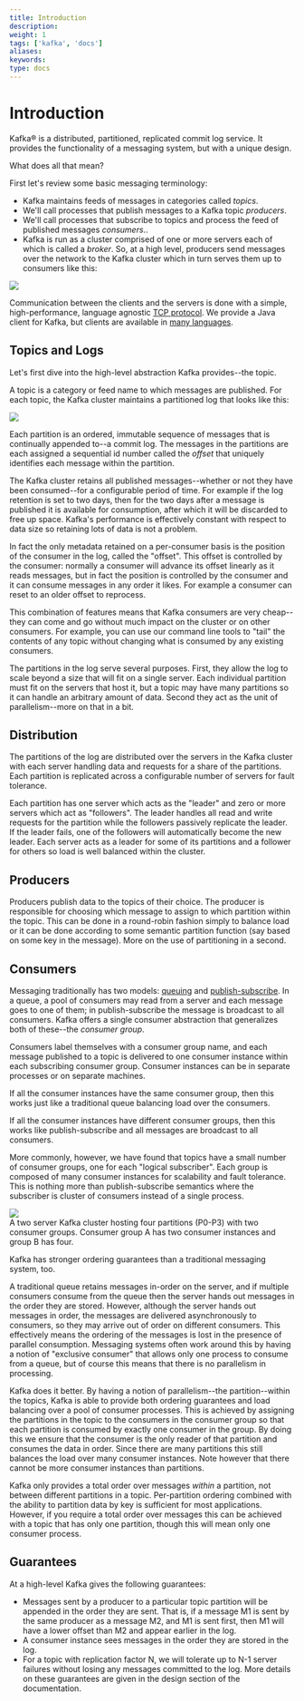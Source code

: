 ```yaml
---
title: Introduction
description: 
weight: 1
tags: ['kafka', 'docs']
aliases: 
keywords: 
type: docs
---
```


# Introduction

Kafka® is a distributed, partitioned, replicated commit log service. It provides the functionality of a messaging system, but with a unique design.

What does all that mean?

First let's review some basic messaging terminology:

  * Kafka maintains feeds of messages in categories called _topics_. 
  * We'll call processes that publish messages to a Kafka topic _producers_. 
  * We'll call processes that subscribe to topics and process the feed of published messages _consumers_.. 
  * Kafka is run as a cluster comprised of one or more servers each of which is called a _broker_. 
So, at a high level, producers send messages over the network to the Kafka cluster which in turn serves them up to consumers like this: 

![](../images/producer_consumer.png)

Communication between the clients and the servers is done with a simple, high-performance, language agnostic [TCP protocol](https://cwiki.apache.org/confluence/display/KAFKA/A+Guide+To+The+Kafka+Protocol). We provide a Java client for Kafka, but clients are available in [many languages](https://cwiki.apache.org/confluence/display/KAFKA/Clients). 

## Topics and Logs

Let's first dive into the high-level abstraction Kafka provides--the topic. 

A topic is a category or feed name to which messages are published. For each topic, the Kafka cluster maintains a partitioned log that looks like this: 

![](../images/log_anatomy.png)

Each partition is an ordered, immutable sequence of messages that is continually appended to--a commit log. The messages in the partitions are each assigned a sequential id number called the _offset_ that uniquely identifies each message within the partition. 

The Kafka cluster retains all published messages--whether or not they have been consumed--for a configurable period of time. For example if the log retention is set to two days, then for the two days after a message is published it is available for consumption, after which it will be discarded to free up space. Kafka's performance is effectively constant with respect to data size so retaining lots of data is not a problem. 

In fact the only metadata retained on a per-consumer basis is the position of the consumer in the log, called the "offset". This offset is controlled by the consumer: normally a consumer will advance its offset linearly as it reads messages, but in fact the position is controlled by the consumer and it can consume messages in any order it likes. For example a consumer can reset to an older offset to reprocess. 

This combination of features means that Kafka consumers are very cheap--they can come and go without much impact on the cluster or on other consumers. For example, you can use our command line tools to "tail" the contents of any topic without changing what is consumed by any existing consumers. 

The partitions in the log serve several purposes. First, they allow the log to scale beyond a size that will fit on a single server. Each individual partition must fit on the servers that host it, but a topic may have many partitions so it can handle an arbitrary amount of data. Second they act as the unit of parallelism--more on that in a bit. 

## Distribution

The partitions of the log are distributed over the servers in the Kafka cluster with each server handling data and requests for a share of the partitions. Each partition is replicated across a configurable number of servers for fault tolerance. 

Each partition has one server which acts as the "leader" and zero or more servers which act as "followers". The leader handles all read and write requests for the partition while the followers passively replicate the leader. If the leader fails, one of the followers will automatically become the new leader. Each server acts as a leader for some of its partitions and a follower for others so load is well balanced within the cluster. 

## Producers

Producers publish data to the topics of their choice. The producer is responsible for choosing which message to assign to which partition within the topic. This can be done in a round-robin fashion simply to balance load or it can be done according to some semantic partition function (say based on some key in the message). More on the use of partitioning in a second. 

## Consumers

Messaging traditionally has two models: [queuing](http://en.wikipedia.org/wiki/Message_queue) and [publish-subscribe](http://en.wikipedia.org/wiki/Publish%E2%80%93subscribe_pattern). In a queue, a pool of consumers may read from a server and each message goes to one of them; in publish-subscribe the message is broadcast to all consumers. Kafka offers a single consumer abstraction that generalizes both of these--the _consumer group_. 

Consumers label themselves with a consumer group name, and each message published to a topic is delivered to one consumer instance within each subscribing consumer group. Consumer instances can be in separate processes or on separate machines. 

If all the consumer instances have the same consumer group, then this works just like a traditional queue balancing load over the consumers. 

If all the consumer instances have different consumer groups, then this works like publish-subscribe and all messages are broadcast to all consumers. 

More commonly, however, we have found that topics have a small number of consumer groups, one for each "logical subscriber". Each group is composed of many consumer instances for scalability and fault tolerance. This is nothing more than publish-subscribe semantics where the subscriber is cluster of consumers instead of a single process. 

![](../images/consumer-groups.png)  
A two server Kafka cluster hosting four partitions (P0-P3) with two consumer groups. Consumer group A has two consumer instances and group B has four. 

Kafka has stronger ordering guarantees than a traditional messaging system, too. 

A traditional queue retains messages in-order on the server, and if multiple consumers consume from the queue then the server hands out messages in the order they are stored. However, although the server hands out messages in order, the messages are delivered asynchronously to consumers, so they may arrive out of order on different consumers. This effectively means the ordering of the messages is lost in the presence of parallel consumption. Messaging systems often work around this by having a notion of "exclusive consumer" that allows only one process to consume from a queue, but of course this means that there is no parallelism in processing. 

Kafka does it better. By having a notion of parallelism--the partition--within the topics, Kafka is able to provide both ordering guarantees and load balancing over a pool of consumer processes. This is achieved by assigning the partitions in the topic to the consumers in the consumer group so that each partition is consumed by exactly one consumer in the group. By doing this we ensure that the consumer is the only reader of that partition and consumes the data in order. Since there are many partitions this still balances the load over many consumer instances. Note however that there cannot be more consumer instances than partitions. 

Kafka only provides a total order over messages _within_ a partition, not between different partitions in a topic. Per-partition ordering combined with the ability to partition data by key is sufficient for most applications. However, if you require a total order over messages this can be achieved with a topic that has only one partition, though this will mean only one consumer process. 

## Guarantees

At a high-level Kafka gives the following guarantees: 

  * Messages sent by a producer to a particular topic partition will be appended in the order they are sent. That is, if a message M1 is sent by the same producer as a message M2, and M1 is sent first, then M1 will have a lower offset than M2 and appear earlier in the log. 
  * A consumer instance sees messages in the order they are stored in the log. 
  * For a topic with replication factor N, we will tolerate up to N-1 server failures without losing any messages committed to the log. 
More details on these guarantees are given in the design section of the documentation. 
